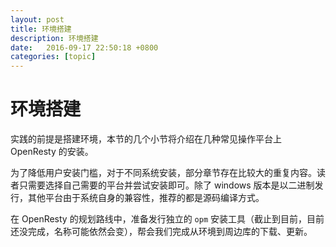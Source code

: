 ```yaml
---
layout: post
title: 环境搭建
description: 环境搭建
date:   2016-09-17 22:50:18 +0800 
categories: [topic]
---
```

# 环境搭建

实践的前提是搭建环境，本节的几个小节将介绍在几种常见操作平台上 OpenResty 的安装。

为了降低用户安装门槛，对于不同系统安装，部分章节存在比较大的重复内容。读者只需要选择自己需要的平台并尝试安装即可。除了 windows 版本是以二进制发行，其他平台由于系统自身的兼容性，推荐的都是源码编译方式。

在 OpenResty 的规划路线中，准备发行独立的 `opm` 安装工具（截止到目前，目前还没完成，名称可能依然会变），帮会我们完成从环境到周边库的下载、更新。